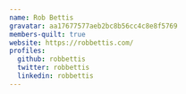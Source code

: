 ```yaml
---
name: Rob Bettis
gravatar: aa17677577aeb2bc8b56cc4c8e8f5769
members-quilt: true
website: https://robbettis.com/
profiles:
  github: robbettis
  twitter: robbettis
  linkedin: robbettis
---
```

